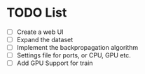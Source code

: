 # TODO List

- [ ] Create a web UI
- [ ] Expand the dataset
- [ ] Implement the backpropagation algorithm
- [ ] Settings file for ports, or CPU, GPU etc.
- [ ] Add GPU Support for train